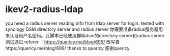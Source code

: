 # ikev2-radius-ldap
you need a radius server reading info from ldap server for login. tested with synology DSM directory server and radius server
你需要准备radius服务器用来认证用户名密码。此脚本已经使用群晖dsm的directory server和radius server测试通过
referer ：https://quericy.me/blog/699/
改写自https://quericy.me/blog/699/
thanks to quericy
感谢quericy
